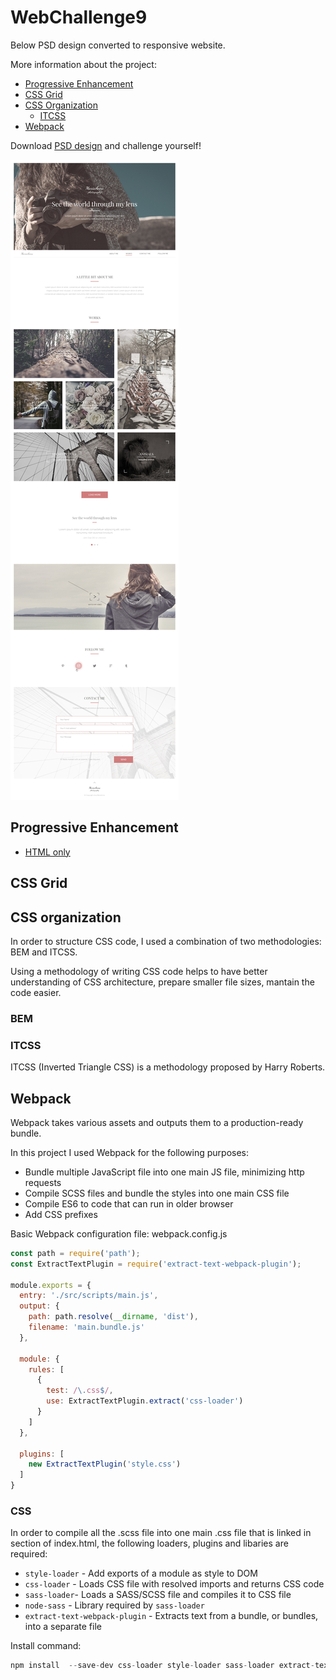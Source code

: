 # WebChallenge9

Below PSD design converted to responsive website.

<!---Converted page is available at: https://marcin-l-szczepanski.github.io/WebChallenge9/--->

More information about the project:
* [Progressive Enhancement](#progressive-enhancement)
* [CSS Grid](#css-grid)
* [CSS Organization](#css-organization)
  * [ITCSS](#itcss)
* [Webpack](#webpack)

Download [PSD design](https://github.com/Marcin-L-Szczepanski/WebChallenge9/raw/master/design/9.psd) and challenge yourself! 

![WebChallenge3 PSD design](https://github.com/Marcin-L-Szczepanski/WebChallenge9/blob/master/design/9.jpg)

## Progressive Enhancement
- [HTML only](https://github.com/Marcin-L-Szczepanski/WebChallenge9/raw/master/design/9.psd) 
## CSS Grid

## CSS organization

In order to structure CSS code, I used a combination of two methodologies: BEM and ITCSS.

Using a methodology of writing CSS code helps to have better understanding of CSS architecture, prepare smaller file sizes, mantain the code easier.

### BEM

### ITCSS
ITCSS (Inverted Triangle CSS) is a methodology proposed by Harry Roberts.


## Webpack
Webpack takes various assets and outputs them to a production-ready bundle.

In this project I used Webpack for the following purposes:
- Bundle multiple JavaScript file into one main JS file, minimizing http requests
- Compile SCSS files and bundle the styles into one main CSS file
- Compile ES6 to code that can run in older browser
- Add CSS prefixes

Basic Webpack configuration file: webpack.config.js
```Javascript
const path = require('path');
const ExtractTextPlugin = require('extract-text-webpack-plugin');

module.exports = {
  entry: './src/scripts/main.js',
  output: {
    path: path.resolve(__dirname, 'dist'),
    filename: 'main.bundle.js'
  },
  
  module: {
    rules: [
      {
        test: /\.css$/,
        use: ExtractTextPlugin.extract('css-loader')
      }
    ]
  },
                  
  plugins: [
    new ExtractTextPlugin('style.css')
  ]
}
```


### CSS
In order to compile all the .scss file into one main .css file that is linked in <head> section of index.html, the following loaders, plugins and libaries are required:
- `style-loader` -  Add exports of a module as style to DOM
- `css-loader` - Loads CSS file with resolved imports and returns CSS code
- `sass-loader`- Loads a SASS/SCSS file and compiles it to CSS file
- `node-sass` - Library required by `sass-loader`
- `extract-text-webpack-plugin` - Extracts text from a bundle, or bundles, into a separate file

Install command:
```Javascript
npm install  --save-dev css-loader style-loader sass-loader extract-text-webpack-plugin@next
```